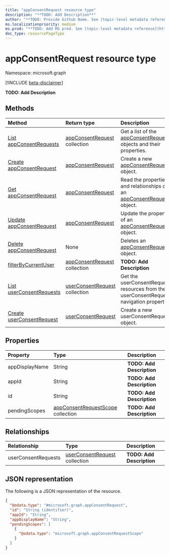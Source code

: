 ```yaml
---
title: "appConsentRequest resource type"
description: "**TODO: Add Description**"
author: "**TODO: Provide Github Name. See [topic-level metadata reference](https://msgo.azurewebsites.net/add/document/guidelines/metadata.html#topic-level-metadata)**"
ms.localizationpriority: medium
ms.prod: "**TODO: Add MS prod. See [topic-level metadata reference](https://msgo.azurewebsites.net/add/document/guidelines/metadata.html#topic-level-metadata)**"
doc_type: resourcePageType
---
```


# appConsentRequest resource type

Namespace: microsoft.graph

[!INCLUDE [beta-disclaimer](../../includes/beta-disclaimer.md)]

**TODO: Add Description**

## Methods
|Method|Return type|Description|
|:---|:---|:---|
|[List appConsentRequests](../api/appconsentrequest-list.md)|[appConsentRequest](../resources/appconsentrequest.md) collection|Get a list of the [appConsentRequest](../resources/appconsentrequest.md) objects and their properties.|
|[Create appConsentRequest](../api/appconsentapprovalroute-post-appconsentrequests.md)|[appConsentRequest](../resources/appconsentrequest.md)|Create a new [appConsentRequest](../resources/appconsentrequest.md) object.|
|[Get appConsentRequest](../api/appconsentrequest-get.md)|[appConsentRequest](../resources/appconsentrequest.md)|Read the properties and relationships of an [appConsentRequest](../resources/appconsentrequest.md) object.|
|[Update appConsentRequest](../api/appconsentrequest-update.md)|[appConsentRequest](../resources/appconsentrequest.md)|Update the properties of an [appConsentRequest](../resources/appconsentrequest.md) object.|
|[Delete appConsentRequest](../api/appconsentrequest-delete.md)|None|Deletes an [appConsentRequest](../resources/appconsentrequest.md) object.|
|[filterByCurrentUser](../api/appconsentrequest-filterbycurrentuser.md)|[appConsentRequest](../resources/appconsentrequest.md) collection|**TODO: Add Description**|
|[List userConsentRequests](../api/appconsentrequest-list-userconsentrequests.md)|[userConsentRequest](../resources/userconsentrequest.md) collection|Get the userConsentRequest resources from the userConsentRequests navigation property.|
|[Create userConsentRequest](../api/appconsentrequest-post-userconsentrequests.md)|[userConsentRequest](../resources/userconsentrequest.md)|Create a new userConsentRequest object.|

## Properties
|Property|Type|Description|
|:---|:---|:---|
|appDisplayName|String|**TODO: Add Description**|
|appId|String|**TODO: Add Description**|
|id|String|**TODO: Add Description**|
|pendingScopes|[appConsentRequestScope](../resources/appconsentrequestscope.md) collection|**TODO: Add Description**|

## Relationships
|Relationship|Type|Description|
|:---|:---|:---|
|userConsentRequests|[userConsentRequest](../resources/userconsentrequest.md) collection|**TODO: Add Description**|

## JSON representation
The following is a JSON representation of the resource.
<!-- {
  "blockType": "resource",
  "keyProperty": "id",
  "@odata.type": "microsoft.graph.appConsentRequest",
  "openType": false
}
-->
``` json
{
  "@odata.type": "#microsoft.graph.appConsentRequest",
  "id": "String (identifier)",
  "appId": "String",
  "appDisplayName": "String",
  "pendingScopes": [
    {
      "@odata.type": "microsoft.graph.appConsentRequestScope"
    }
  ]
}
```

